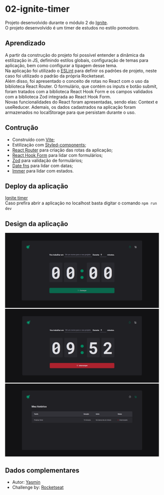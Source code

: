 # 02-ignite-timer

Projeto desenvolvido durante o módulo 2 do [Ignite](https://lp.rocketseat.com.br/ignite?&).
<br>
O projeto desenvolvido é um timer de estudos no estilo pomodoro.

## Aprendizado

A partir da construção do projeto foi possível entender a dinâmica da estilização in JS, definindo estilos globais, configuração de temas para aplicação, bem como configurar a tipagem desse tema. 
<br>
Na aplicação foi utilizado o [ESLint](https://eslint.org/) para definir os padrões de projeto, neste caso foi utilizado o padrão da própria Rocketseat.
<br>
Além disso, foi apresentado o conceito de rotas no React com o uso da biblioteca React Router. O formulário, que contém os inputs e botão submit, foram tratados com a biblioteca React Hook Form e os campos validados com a biblioteca Zod integrada ao React Hook Form.
<br>
Novas funcionalidades do React foram apresentadas, sendo elas: Context e useReducer. Ademais, os dados cadastrados na aplicação foram armazenados no localStorage para que persistam durante o uso. 

## Contrução

- Construído com [Vite](https://vitejs.dev/);
- Estilização com [Styled-components](https://styled-components.com/);
- [React Router](https://reactrouter.com/en/main) para criação das rotas da aplicação;
- [React Hook Form](https://react-hook-form.com/) para lidar com formulários;
- [Zod](https://github.com/colinhacks/zod) para validação de formulários;
- [Date fns](https://date-fns.org/) para lidar com datas;
- [Immer](https://github.com/immerjs/immer) para lidar com estados.

## Deploy da aplicação

[Ignite timer](https://02-ignite-timer-six.vercel.app/)
<br>
Caso prefira abrir a aplicação no localhost basta digitar o comando `npm run dev`

## Design da aplicação

<img src="src/assetsGH/tela-inicial.png" width="600">
<img src="src/assetsGH/tela-ativa.png" width="600">
<img src="src/assetsGH/historico.png" width="600">

## Dados complementares

- Autor: [Yasmin](https://www.linkedin.com/in/yasmin-goncalves/)
- Challenge by: [Rocketseat](https://www.rocketseat.com.br/)

 
